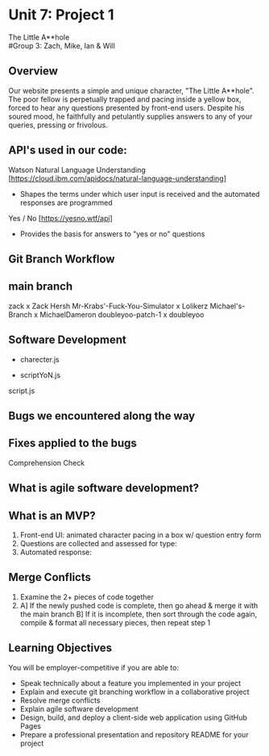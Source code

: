 # Unit 7: Project 1 
The Little A**hole       
#Group 3: Zach, Mike, Ian & Will   

## Overview 
Our website presents a simple and unique character, "The Little A**hole". The poor fellow is perpetually trapped and pacing inside a yellow box, forced to hear any questions presented by front-end users. Despite his soured mood, he faithfully and petulantly supplies answers to any of your queries, pressing or frivolous. 

## API's used in our code: 

Watson Natural Language Understanding [https://cloud.ibm.com/apidocs/natural-language-understanding]
- Shapes the terms under which user input is received and the automated responses are programmed 

Yes / No [https://yesno.wtf/api]
- Provides the basis for answers to "yes or no" questions

## Git Branch Workflow
main branch 
- 
zack x Zack Hersh
Mr-Krabs'-Fuck-You-Simulator x Lolikerz
Michael's-Branch x MichaelDameron
doubleyoo-patch-1 x doubleyoo

## Software Development
<!-- Character animation  -->
- charecter.js

<!-- Fetch API: Yes / No  -->
- scriptYoN.js

<!-- function watsonApi(question) -->    
script.js


## Bugs we encountered along the way



## Fixes applied to the bugs 



Comprehension Check

## What is agile software development?



## What is an MVP? 
<!-- Minimum viable product -->
1. Front-end UI: animated character pacing in a box w/ question entry form
2. Questions are collected and assessed for type: 
3. Automated response:        



## Merge Conflicts
1. Examine the 2+ pieces of code together
2. A] If the newly pushed code is complete, then go ahead & merge it with the main branch
B] If it is incomplete, then sort through the code again, compile & format all necessary pieces, then repeat step 1 


## Learning Objectives

You will be employer-competitive if you are able to:

* Speak technically about a feature you implemented in your project
* Explain and execute git branching workflow in a collaborative project
* Resolve merge conflicts
* Explain agile software development
* Design, build, and deploy a client-side web application using GitHub Pages
* Prepare a professional presentation and repository README for your project
